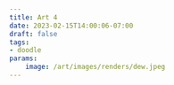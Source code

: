 ```yaml
---
title: Art 4
date: 2023-02-15T14:00:06-07:00
draft: false
tags: 
- doodle
params:
    image: /art/images/renders/dew.jpeg
---
```

